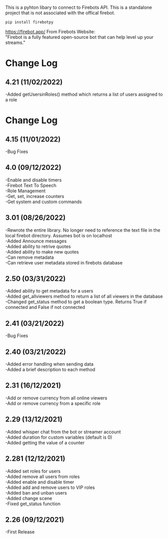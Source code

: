 This is a pyhton libary to connect to Firebots API. This is a standalone project that is not associated with the offical firebot. <br>

```
pip install firebotpy
```

https://firebot.app/
From Firebots Website: <br>
"Firebot is a fully featured open-source bot that can help level up your streams." <br>

# Change Log
## 4.21 (11/02/2022)
-Added getUsersinRoles() method which returns a list of users assigned to a role <br>

# Change Log
## 4.15 (11/01/2022)
-Bug Fixes <br>

## 4.0 (09/12/2022)
-Enable and disable timers <br>
-Firebot Text To Speech <br>
-Role Management <br>
-Get, set, increase counters <br>
-Get system and custom commands <br>

## 3.01 (08/26/2022)
-Rewrote the entire library. No longer need to reference the text file in the local firebot directory. Assumes bot is on localhost <br>
-Added Announce messages <br>
-Added ability to retrive quotes <br>
-Added ability to make new quotes <br>
-Can remove metadata <br>
-Can retrieve user metadata stored in firebots database <br>

## 2.50 (03/31/2022)
-Added ability to get metadata for a users <br>
-Added get_allviewers method to return a list of all viewers in the database <br>
-Changed get_status method to get a boolean type. Returns True if connected and False if not connected <br>

## 2.41 (03/21/2022)
-Bug Fixes <br>

## 2.40 (03/21/2022)
-Added error handling when sending data <br>
-Added a brief description to each method <br>

## 2.31 (16/12/2021)

-Add or remove currency from all online viewers <br>
-Add or remove currency from a specific role <br>

## 2.29 (13/12/2021)

-Added whisper chat from the bot or streamer account <br>
-Added duration for custom variables (default is 0) <br>
-Added getting the value of a counter <br>

## 2.281 (12/12/2021)

-Added set roles for users <br>
-Added remove all users from roles <br>
-Added enable and disable timer <br>
-Added add and remove users to VIP roles <br>
-Added ban and unban users <br>
-Added change scene <br>
-Fixed get_status function <br>

## 2.26 (09/12/2021)

-First Release <br>
